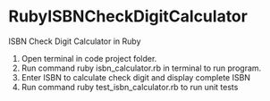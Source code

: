 # RubyISBNCheckDigitCalculator
ISBN Check Digit Calculator in Ruby

1. Open terminal in code project folder.
2. Run command ruby isbn_calculator.rb in terminal to run program.
3. Enter ISBN to calculate check digit and display complete ISBN
4. Run command ruby test_isbn_calculator.rb to run unit tests
